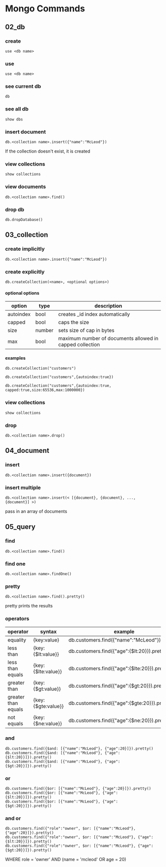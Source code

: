 # Mongo Commands

## 02_db

### create
```
use <db name>
```

### use 
```
use <db name>
```

### see current db
```
db
```

### see all db
```
show dbs
```

### insert document
```
db.<collection name>.insert({"name":"McLeod"})
```
If the collection doesn't exist, it is created

### view collections
```
show collections
```

### view documents
```
db.<collection name>.find()
```

### drop db
```
db.dropDatabase()
```

## 03_collection

### create implicitly
```
db.<collection name>.insert({"name":"McLeod"})
```

### create explicitly
```
db.createCollection(<name>, <optional options>)
```

#### optional options
| option | type | description |
| --- | --- | --- |
| autoindex | bool | creates _id index automatically |
| capped | bool | caps the size |
| size | number | sets size of cap in bytes |
| max | bool | maximum number of documents allowed in capped collection |

#### examples
```
db.createCollection("customers")
```

```
db.createCollection("customers",{autoindex:true})
```

```
db.createCollection("customers",{autoindex:true, capped:true,size:65536,max:1000000})
```

### view collections
```
show collections
```

### drop
```
db.<collection name>.drop()

```

## 04_document

### insert
```
db.<collection name>.insert({document})
```

### insert multiple
```
db.<collection name>.insert(< [{document}, {document}, ..., {document}] >)
```
pass in an array of documents

## 05_query

### find
```
db.<collection name>.find()
```

### find one
```
db.<collection name>.findOne()
```

### pretty
```
db.<collection name>.find().pretty()
```
pretty prints the results

### operators

| operator | syntax | example |
| --- | --- | --- |
| equality | {key:value} | db.customers.find({"name":"McLeod"}).pretty() | 
| less than | {key:{$lt:value}} | db.customers.find({"age":{$lt:20}}).pretty() | 
| less than equals | {key:{$lte:value}} | db.customers.find({"age":{$lte:20}}).pretty() | 
| greater than | {key:{$gt:value}} | db.customers.find({"age":{$gt:20}}).pretty() | 
| greater than equals | {key:{$gte:value}} | db.customers.find({"age":{$gte:20}}).pretty() | 
| not equals | {key:{$ne:value}} | db.customers.find({"age":{$ne:20}}).pretty() | 

### and
```
db.customers.find({$and: [{"name":"McLeod"}, {"age":20}]}).pretty()
db.customers.find({$and: [{"name":"McLeod"}, {"age":{$lt:20}}]}).pretty()
db.customers.find({$and: [{"name":"McLeod"}, {"age":{$gt:20}}]}).pretty()
```

### or
```
db.customers.find({$or: [{"name":"McLeod"}, {"age":20}]}).pretty()
db.customers.find({$or: [{"name":"McLeod"}, {"age":{$lt:20}}]}).pretty()
db.customers.find({$or: [{"name":"McLeod"}, {"age":{$gt:20}}]}).pretty()
```

### and or
```
db.customers.find({"role":"owner", $or: [{"name":"McLeod"}, {"age":20}]}).pretty()
db.customers.find({"role":"owner", $or: [{"name":"McLeod"}, {"age":{$lt:20}}]}).pretty()
db.customers.find({"role":"owner", $or: [{"name":"McLeod"}, {"age":{$gt:20}}]}).pretty()
```
WHERE role = 'owner' AND (name = 'mcleod' OR age = 20)

